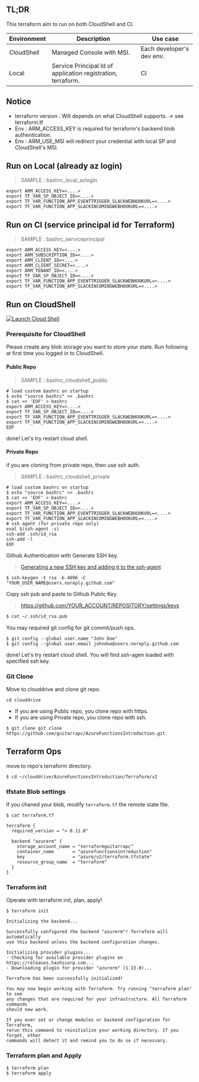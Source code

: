 ## TL;DR

This terraform aim to run on both CloudShell and CI.

Environment | Description | Use case
---- | ---- | ----
CloudShell | Managed Console with MSI. | Each developer's dev env.
Local | Service Principal Id of application registration, terraform. | CI

## Notice

* terraform version : Will depends on what CloudShell supports. -> see terraform.tf
* Env : ARM_ACCESS_KEY is required for terraform's backend blob authentication.
* Env : ARM_USE_MSI will redirect your credential with local SP and CloudShell's MSI.

## Run on Local (already az login)

> SAMPLE : bashrc_local_azlogin

```bashrc
export ARM_ACCESS_KEY=<....>
export TF_VAR_SP_OBJECT_ID=<....>
export TF_VAR_FUNCTION_APP_EVENTTRIGGER_SLACKWEBHOOKURL=<....>
export TF_VAR_FUNCTION_APP_SLACKINCOMINGWEBHOOKURL=<....>
```


## Run on CI (service principal id for Terraform)

> SAMPLE : bashrc_serviceprincipal

```bashrc
export ARM_ACCESS_KEY=<....>
export ARM_SUBSCRIPTION_ID=<....>
export ARM_CLIENT_ID=<....>
export ARM_CLIENT_SECRET=<....>
export ARM_TENANT_ID=<....>
export TF_VAR_SP_OBJECT_ID=<....>
export TF_VAR_FUNCTION_APP_EVENTTRIGGER_SLACKWEBHOOKURL=<....>
export TF_VAR_FUNCTION_APP_SLACKINCOMINGWEBHOOKURL=<....>
```

## Run on CloudShell


[![Launch Cloud Shell](https://shell.azure.com/images/launchcloudshell.png "Launch Cloud Shell")](https://shell.azure.com)

### Prerequisite for CloudShell

Please create any blob storage you want to store your state.
Run following at first time you logged in to CloudShell.

#### Public Repo

> SAMPLE : bashrc_cloudshell_public

```bashrc
# load custom bashrc on startup
$ echo "source bashrc" >> .bashrc
$ cat << 'EOF' > bashrc
export ARM_ACCESS_KEY=<....>
export TF_VAR_SP_OBJECT_ID=<....>
export TF_VAR_FUNCTION_APP_EVENTTRIGGER_SLACKWEBHOOKURL=<....>
export TF_VAR_FUNCTION_APP_SLACKINCOMINGWEBHOOKURL=<....>
EOF
```

done! Let's try restart cloud shell.

#### Private Repo

if you are cloning from private repo, then use ssh auth.

> SAMPLE : bashrc_cloudshell_private

```bashrc
# load custom bashrc on startup
$ echo "source bashrc" >> .bashrc
$ cat << 'EOF' > bashrc
export ARM_ACCESS_KEY=<....>
export TF_VAR_SP_OBJECT_ID=<....>
export TF_VAR_FUNCTION_APP_EVENTTRIGGER_SLACKWEBHOOKURL=<....>
export TF_VAR_FUNCTION_APP_SLACKINCOMINGWEBHOOKURL=<....>
# ssh agent (for private repo only)
eval $(ssh-agent -s)
ssh-add .ssh/id_rsa
ssh-add -l
EOF
```

Github Authentication with Generate SSH key.

> [Generating a new SSH key and adding it to the ssh-agent](https://help.github.com/articles/generating-a-new-ssh-key-and-adding-it-to-the-ssh-agent/
)

```shell
$ ssh-keygen -t rsa -b 4096 -C "YOUR_USER_NAME@users.noreply.github.com"
```

Copy ssh pub and paste to Github Public Key.

> https://github.com/YOUR_ACCOUNT/REPOSITORY/settings/keys

```bash
$ cat ~/.ssh/id_rsa.pub
```

You may required git config for git commit/push ops.

```
$ git config --global user.name "John Doe"
$ git config --global user.email johndoe@users.noreply.github.com
```

done! Let's try restart cloud shell.
You will find ssh-agen loaded with specified ssh key.

### Git Clone

Move to clouddrive and clone git repo.

```shell
cd clouddrive
```

* If you are using Public repo, you clone repo with https.
* If you are using Private repo, you clone repo with ssh.

```shell
$ git clone git clone https://github.com/guitarrapc/AzureFunctionsIntroduction.git
```

## Terraform Ops


move to repo's terraform directory.

```shell
$ cd ~/clouddrive/AzureFunctionsIntroduction/Terraform/v2
```

### tfstate Blob settings

If you chaned your blob, modify `terraform.tf` the remote state file.

```shell
$ cat terraform.tf

terraform {
  required_version = "> 0.11.0"

  backend "azurerm" {
    storage_account_name = "terraformguitarrapc"
    container_name       = "azurefunctionsintroduction"
    key                  = "azure/v2/terraform.tfstate"
    resource_group_name  = "terraform"
  }
}
```

### Terraform init

Operate with terraform init, plan, apply!

```shell
$ terraform init

Initializing the backend...

Successfully configured the backend "azurerm"! Terraform will automatically
use this backend unless the backend configuration changes.

Initializing provider plugins...
- Checking for available provider plugins on https://releases.hashicorp.com...
- Downloading plugin for provider "azurerm" (1.13.0)...

Terraform has been successfully initialized!

You may now begin working with Terraform. Try running "terraform plan" to see
any changes that are required for your infrastructure. All Terraform commands
should now work.

If you ever set or change modules or backend configuration for Terraform,
rerun this command to reinitialize your working directory. If you forget, other
commands will detect it and remind you to do so if necessary.
```


### Terraform plan and Apply

```shell
$ terraform plan
$ terraform apply
```